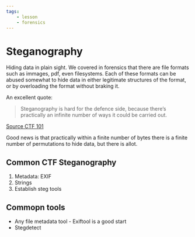 ```yaml
---
tags:
    - lesson
    - forensics
---
```


# Steganography

Hiding data in plain sight. We covered in forensics that there are file formats such as immages, pdf, even filesystems. 
Each of these formats can be abused somewhat to hide data in either legitimate structures of the format, or by overloading the format without braking it.

An excellent quote:

> Steganography is hard for the defence side, because there’s practically an infinite number of ways it could be carried out.

[Source CTF 101](https://ctf101.org/forensics/what-is-stegonagraphy/)

Good news is that practically within a finite number of bytes there is a finite number of permutations to hide data, but there is allot.

## Common CTF Steganography

1. Metadata: EXIF
1. Strings
1. Establish steg tools

## Commopn tools

* Any file metadata tool - Exiftool is a good start
* Stegdetect

